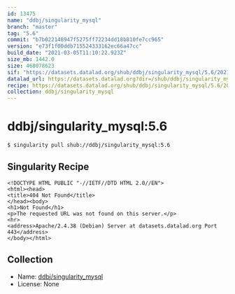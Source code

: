 ```yaml
---
id: 13475
name: "ddbj/singularity_mysql"
branch: "master"
tag: "5.6"
commit: "b7b022148947f5275ff72234dd18b810fe7cc965"
version: "e73f1f00ddb715524333162ec66a47cc"
build_date: "2021-03-05T11:10:22.923Z"
size_mb: 1442.0
size: 468078623
sif: "https://datasets.datalad.org/shub/ddbj/singularity_mysql/5.6/2021-03-05-b7b02214-e73f1f00/e73f1f00ddb715524333162ec66a47cc.sif"
datalad_url: https://datasets.datalad.org?dir=/shub/ddbj/singularity_mysql/5.6/2021-03-05-b7b02214-e73f1f00/
recipe: https://datasets.datalad.org/shub/ddbj/singularity_mysql/5.6/2021-03-05-b7b02214-e73f1f00/Singularity
collection: ddbj/singularity_mysql
---
```


# ddbj/singularity_mysql:5.6

```bash
$ singularity pull shub://ddbj/singularity_mysql:5.6
```

## Singularity Recipe

```singularity
<!DOCTYPE HTML PUBLIC "-//IETF//DTD HTML 2.0//EN">
<html><head>
<title>404 Not Found</title>
</head><body>
<h1>Not Found</h1>
<p>The requested URL was not found on this server.</p>
<hr>
<address>Apache/2.4.38 (Debian) Server at datasets.datalad.org Port 443</address>
</body></html>
```

## Collection

 - Name: [ddbj/singularity_mysql](https://github.com/ddbj/singularity_mysql)
 - License: None

